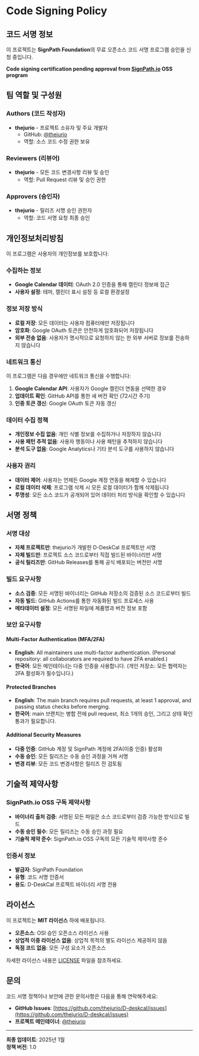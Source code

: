 # Code Signing Policy

## 코드 서명 정보

이 프로젝트는 **SignPath Foundation**의 무료 오픈소스 코드 서명 프로그램 승인을 신청 중입니다.

**Code signing certification pending approval from [SignPath.io](https://signpath.io) OSS program**

## 팀 역할 및 구성원

### Authors (코드 작성자)
- **thejurio** - 프로젝트 소유자 및 주요 개발자
  - GitHub: [@thejurio](https://github.com/thejurio)
  - 역할: 소스 코드 수정 권한 보유

### Reviewers (리뷰어)
- **thejurio** - 모든 코드 변경사항 리뷰 및 승인
  - 역할: Pull Request 리뷰 및 승인 권한

### Approvers (승인자)
- **thejurio** - 릴리즈 서명 승인 권한자
  - 역할: 코드 서명 요청 최종 승인

## 개인정보처리방침

이 프로그램은 사용자의 개인정보를 보호합니다:

### 수집하는 정보
- **Google Calendar 데이터**: OAuth 2.0 인증을 통해 캘린더 정보에 접근
- **사용자 설정**: 테마, 캘린더 표시 설정 등 로컬 환경설정

### 정보 저장 방식
- **로컬 저장**: 모든 데이터는 사용자 컴퓨터에만 저장됩니다
- **암호화**: Google OAuth 토큰은 안전하게 암호화되어 저장됩니다
- **외부 전송 없음**: 사용자가 명시적으로 요청하지 않는 한 외부 서버로 정보를 전송하지 않습니다

### 네트워크 통신
이 프로그램은 다음 경우에만 네트워크 통신을 수행합니다:

1. **Google Calendar API**: 사용자가 Google 캘린더 연동을 선택한 경우
2. **업데이트 확인**: GitHub API를 통한 새 버전 확인 (72시간 주기)
3. **인증 토큰 갱신**: Google OAuth 토큰 자동 갱신

### 데이터 수집 정책
- **개인정보 수집 없음**: 개인 식별 정보를 수집하거나 저장하지 않습니다
- **사용 패턴 추적 없음**: 사용자 행동이나 사용 패턴을 추적하지 않습니다
- **분석 도구 없음**: Google Analytics나 기타 분석 도구를 사용하지 않습니다

### 사용자 권리
- **데이터 제어**: 사용자는 언제든 Google 계정 연동을 해제할 수 있습니다
- **로컬 데이터 삭제**: 프로그램 삭제 시 모든 로컬 데이터가 함께 삭제됩니다
- **투명성**: 모든 소스 코드가 공개되어 있어 데이터 처리 방식을 확인할 수 있습니다

## 서명 정책

### 서명 대상
- **자체 프로젝트만**: thejurio가 개발한 D-DeskCal 프로젝트만 서명
- **자체 빌드만**: 프로젝트 소스 코드로부터 직접 빌드된 바이너리만 서명
- **공식 릴리즈만**: GitHub Releases를 통해 공식 배포되는 버전만 서명

### 빌드 요구사항
- **소스 검증**: 모든 서명된 바이너리는 GitHub 저장소의 검증된 소스 코드로부터 빌드
- **자동 빌드**: GitHub Actions를 통한 자동화된 빌드 프로세스 사용
- **메타데이터 설정**: 모든 서명된 파일에 제품명과 버전 정보 포함

### 보안 요구사항

#### Multi-Factor Authentication (MFA/2FA)
- **English**: All maintainers use multi-factor authentication. (Personal repository: all collaborators are required to have 2FA enabled.)
- **한국어**: 모든 메인테이너는 다중 인증을 사용합니다. (개인 저장소: 모든 협력자는 2FA 활성화가 필수입니다.)

#### Protected Branches
- **English**: The main branch requires pull requests, at least 1 approval, and passing status checks before merging.
- **한국어**: main 브랜치는 병합 전에 pull request, 최소 1개의 승인, 그리고 상태 확인 통과가 필요합니다.

#### Additional Security Measures
- **다중 인증**: GitHub 계정 및 SignPath 계정에 2FA(이중 인증) 활성화
- **수동 승인**: 모든 릴리즈는 수동 승인 과정을 거쳐 서명
- **변경 리뷰**: 모든 코드 변경사항은 릴리즈 전 검토됨

## 기술적 제약사항

### SignPath.io OSS 구독 제약사항
- **바이너리 출처 검증**: 서명된 모든 파일은 소스 코드로부터 검증 가능한 방식으로 빌드
- **수동 승인 필수**: 모든 릴리즈는 수동 승인 과정 필요
- **기술적 제약 준수**: SignPath.io OSS 구독의 모든 기술적 제약사항 준수

### 인증서 정보
- **발급자**: SignPath Foundation
- **유형**: 코드 서명 인증서
- **용도**: D-DeskCal 프로젝트 바이너리 서명 전용

## 라이선스

이 프로젝트는 **MIT 라이선스** 하에 배포됩니다.

- **오픈소스**: OSI 승인 오픈소스 라이선스 사용
- **상업적 이중 라이선스 없음**: 상업적 목적의 별도 라이선스 제공하지 않음
- **독점 코드 없음**: 모든 구성 요소가 오픈소스

자세한 라이선스 내용은 [LICENSE](LICENSE) 파일을 참조하세요.

## 문의

코드 서명 정책이나 보안에 관한 문의사항은 다음을 통해 연락해주세요:

- **GitHub Issues**: [https://github.com/thejurio/D-deskcal/issues](https://github.com/thejurio/D-deskcal/issues)
- **프로젝트 메인테이너**: [@thejurio](https://github.com/thejurio)

---

**최종 업데이트**: 2025년 1월  
**정책 버전**: 1.0
